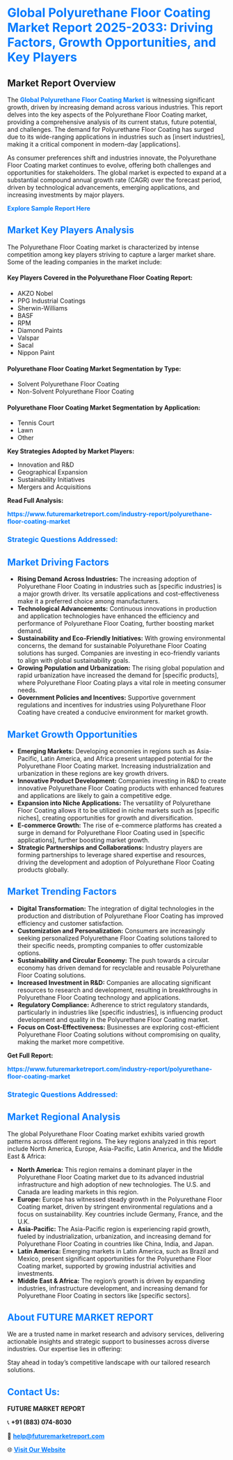 <h1 style="color: #007BFF;">Global Polyurethane Floor Coating Market Report 2025-2033: Driving Factors, Growth Opportunities, and Key Players</h1>

<section id="overview">
<h2>Market Report Overview</h2>
<p>The <a href="https://www.futuremarketreport.com/industry-report/polyurethane-floor-coating-market" style="color: #007BFF; text-decoration: none;"><strong>Global Polyurethane Floor Coating Market</strong></a> is witnessing significant growth, driven by increasing demand across various industries. This report delves into the key aspects of the Polyurethane Floor Coating market, providing a comprehensive analysis of its current status, future potential, and challenges. The demand for Polyurethane Floor Coating has surged due to its wide-ranging applications in industries such as [insert industries], making it a critical component in modern-day [applications].</p>
<p>As consumer preferences shift and industries innovate, the Polyurethane Floor Coating market continues to evolve, offering both challenges and opportunities for stakeholders. The global market is expected to expand at a substantial compound annual growth rate (CAGR) over the forecast period, driven by technological advancements, emerging applications, and increasing investments by major players.</p>
</section>

<section id="overview">
<p><a href="https://www.futuremarketreport.com/request-sample/reportId=50513" style="color: #007BFF; text-decoration: none;"><strong>Explore Sample Report Here</strong></a></p>
</section>

<section id="key-players">
<h2 style="color: #007BFF;">Market Key Players Analysis</h2>
<p>The Polyurethane Floor Coating market is characterized by intense competition among key players striving to capture a larger market share. Some of the leading companies in the market include:</p>
<h4>Key Players Covered in the Polyurethane Floor Coating Report:</h4>
<ul><li>AKZO Nobel</li><li>PPG Industrial Coatings</li><li>Sherwin-Williams</li><li>BASF</li><li>RPM</li><li>Diamond Paints</li><li>Valspar</li><li>Sacal</li><li>Nippon Paint</li></ul>
<h4>Polyurethane Floor Coating Market Segmentation by Type:</h4>
<ul><li>Solvent Polyurethane Floor Coating</li><li>Non-Solvent Polyurethane Floor Coating</li></ul>

<h4>Polyurethane Floor Coating Market Segmentation by Application:</h4>
<ul><li>Tennis Court</li><li>Lawn</li><li>Other</li></ul>
<p><strong>Key Strategies Adopted by Market Players:</strong></p>
<ul>
<li>Innovation and R&D</li>
<li>Geographical Expansion</li>
<li>Sustainability Initiatives</li>
<li>Mergers and Acquisitions</li>
</ul>
</section>

<section>
<p><strong>Read Full Analysis: </strong></p><a href="https://www.futuremarketreport.com/industry-report/polyurethane-floor-coating-market" style="color: #007BFF; text-decoration: none;"><strong>https://www.futuremarketreport.com/industry-report/polyurethane-floor-coating-market</strong></a>
<h3 style="color: #007BFF;">Strategic Questions Addressed:</h3>
</section>

<section id="driving-factors">
<h2 style="color: #007BFF;">Market Driving Factors</h2>
<ul>
<li><strong>Rising Demand Across Industries:</strong> The increasing adoption of Polyurethane Floor Coating in industries such as [specific industries] is a major growth driver. Its versatile applications and cost-effectiveness make it a preferred choice among manufacturers.</li>
<li><strong>Technological Advancements:</strong> Continuous innovations in production and application technologies have enhanced the efficiency and performance of Polyurethane Floor Coating, further boosting market demand.</li>
<li><strong>Sustainability and Eco-Friendly Initiatives:</strong> With growing environmental concerns, the demand for sustainable Polyurethane Floor Coating solutions has surged. Companies are investing in eco-friendly variants to align with global sustainability goals.</li>
<li><strong>Growing Population and Urbanization:</strong> The rising global population and rapid urbanization have increased the demand for [specific products], where Polyurethane Floor Coating plays a vital role in meeting consumer needs.</li>
<li><strong>Government Policies and Incentives:</strong> Supportive government regulations and incentives for industries using Polyurethane Floor Coating have created a conducive environment for market growth.</li>
</ul>
</section>

<section id="growth-opportunities">
<h2 style="color: #007BFF;">Market Growth Opportunities</h2>
<ul>
<li><strong>Emerging Markets:</strong> Developing economies in regions such as Asia-Pacific, Latin America, and Africa present untapped potential for the Polyurethane Floor Coating market. Increasing industrialization and urbanization in these regions are key growth drivers.</li>
<li><strong>Innovative Product Development:</strong> Companies investing in R&D to create innovative Polyurethane Floor Coating products with enhanced features and applications are likely to gain a competitive edge.</li>
<li><strong>Expansion into Niche Applications:</strong> The versatility of Polyurethane Floor Coating allows it to be utilized in niche markets such as [specific niches], creating opportunities for growth and diversification.</li>
<li><strong>E-commerce Growth:</strong> The rise of e-commerce platforms has created a surge in demand for Polyurethane Floor Coating used in [specific applications], further boosting market growth.</li>
<li><strong>Strategic Partnerships and Collaborations:</strong> Industry players are forming partnerships to leverage shared expertise and resources, driving the development and adoption of Polyurethane Floor Coating products globally.</li>
</ul>
</section>

<section id="trending-factors">
<h2 style="color: #007BFF;">Market Trending Factors</h2>
<ul>
<li><strong>Digital Transformation:</strong> The integration of digital technologies in the production and distribution of Polyurethane Floor Coating has improved efficiency and customer satisfaction.</li>
<li><strong>Customization and Personalization:</strong> Consumers are increasingly seeking personalized Polyurethane Floor Coating solutions tailored to their specific needs, prompting companies to offer customizable options.</li>
<li><strong>Sustainability and Circular Economy:</strong> The push towards a circular economy has driven demand for recyclable and reusable Polyurethane Floor Coating solutions.</li>
<li><strong>Increased Investment in R&D:</strong> Companies are allocating significant resources to research and development, resulting in breakthroughs in Polyurethane Floor Coating technology and applications.</li>
<li><strong>Regulatory Compliance:</strong> Adherence to strict regulatory standards, particularly in industries like [specific industries], is influencing product development and quality in the Polyurethane Floor Coating market.</li>
<li><strong>Focus on Cost-Effectiveness:</strong> Businesses are exploring cost-efficient Polyurethane Floor Coating solutions without compromising on quality, making the market more competitive.</li>
</ul>
</section>

<section>
<p><strong>Get Full Report: </strong></p><a href="https://www.futuremarketreport.com/industry-report/polyurethane-floor-coating-market" style="color: #007BFF; text-decoration: none;"><strong>https://www.futuremarketreport.com/industry-report/polyurethane-floor-coating-market</strong></a>
<h3 style="color: #007BFF;">Strategic Questions Addressed:</h3>
</section>


<section id="regional-analysis">
<h2 style="color: #007BFF;">Market Regional Analysis</h2>
<p>The global Polyurethane Floor Coating market exhibits varied growth patterns across different regions. The key regions analyzed in this report include North America, Europe, Asia-Pacific, Latin America, and the Middle East & Africa:</p>
<ul>
<li><strong>North America:</strong> This region remains a dominant player in the Polyurethane Floor Coating market due to its advanced industrial infrastructure and high adoption of new technologies. The U.S. and Canada are leading markets in this region.</li>
<li><strong>Europe:</strong> Europe has witnessed steady growth in the Polyurethane Floor Coating market, driven by stringent environmental regulations and a focus on sustainability. Key countries include Germany, France, and the U.K.</li>
<li><strong>Asia-Pacific:</strong> The Asia-Pacific region is experiencing rapid growth, fueled by industrialization, urbanization, and increasing demand for Polyurethane Floor Coating in countries like China, India, and Japan.</li>
<li><strong>Latin America:</strong> Emerging markets in Latin America, such as Brazil and Mexico, present significant opportunities for the Polyurethane Floor Coating market, supported by growing industrial activities and investments.</li>
<li><strong>Middle East & Africa:</strong> The region’s growth is driven by expanding industries, infrastructure development, and increasing demand for Polyurethane Floor Coating in sectors like [specific sectors].</li>
</ul>
</section>

<footer>
<h2 style="color: #007BFF;">About FUTURE MARKET REPORT</h2>
<p>We are a trusted name in market research and advisory services, delivering actionable insights and strategic support to businesses across diverse industries. Our expertise lies in offering:</p>

<p>Stay ahead in today’s competitive landscape with our tailored research solutions.</p>

<h2 style="color: #007BFF;">Contact Us:</h2>
<p><strong>FUTURE MARKET REPORT</strong></p>
<p>📞 <strong>+91 (883) 074-8030</strong></p>
<p>📧 <strong><a href="mailto:help@futuremarketreport.com" style="color: #007BFF;">help@futuremarketreport.com</a></strong></p>
<p>🌐 <strong><a href="https://www.futuremarketreport.com/" style="color: #007BFF;">Visit Our Website</a></strong></p>
</footer>